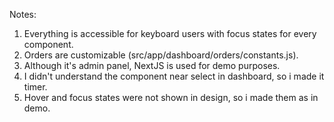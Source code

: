 Notes:
1. Everything is accessible for keyboard users with focus states for every component.
2. Orders are customizable (src/app/dashboard/orders/constants.js).
3. Although it's admin panel, NextJS is used for demo purposes.
4. I didn't understand the component near select in dashboard, so i made it timer.
5. Hover and focus states were not shown in design, so i made them as in demo.
